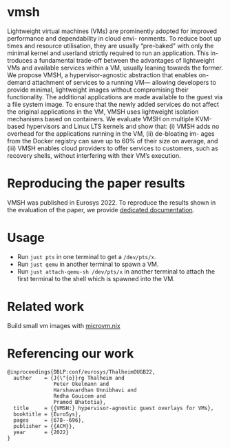 # vmsh

Lightweight virtual machines (VMs) are prominently adopted for improved
performance and dependability in cloud envi- ronments. To reduce boot up times
and resource utilisation, they are usually “pre-baked" with only the minimal
kernel and userland strictly required to run an application. This in- troduces a
fundamental trade-off between the advantages of lightweight VMs and available
services within a VM, usually leaning towards the former.  We propose VMSH, a
hypervisor-agnostic abstraction that enables on-demand attachment of services to
a running VM— allowing developers to provide minimal, lightweight images without
compromising their functionality. The additional applications are made available
to the guest via a file system image. To ensure that the newly added services do
not affect the original applications in the VM, VMSH uses lightweight isolation
mechanisms based on containers.  We evaluate VMSH on multiple KVM-based
hypervisors and Linux LTS kernels and show that: (i) VMSH adds no overhead for
the applications running in the VM, (ii) de-bloating im- ages from the Docker
registry can save up to 60% of their size on average, and (iii) VMSH enables
cloud providers to offer services to customers, such as recovery shells, without
interfering with their VM’s execution.

# Reproducing the paper results

VMSH was published in Eurosys 2022. To reproduce the results shown in the
evaluation of the paper, we provide [dedicated documentation](EVALUATION.md).

# Usage

- Run `just pts` in one terminal to get a `/dev/pts/x`.
- Run `just qemu` in another terminal to spawn a VM.
- Run `just attach-qemu-sh /dev/pts/x` in another terminal to attach the first terminal to the shell which is spawned into the VM.


# Related work

Build small vm images with [microvm.nix](https://github.com/astro/microvm.nix)

# Referencing our work

```
@inproceedings{DBLP:conf/eurosys/ThalheimOUGB22,
  author    = {J{\"{o}}rg Thalheim and
               Peter Okelmann and
               Harshavardhan Unnibhavi and
               Redha Gouicem and
               Pramod Bhatotia},
  title     = {{VMSH:} hypervisor-agnostic guest overlays for VMs},
  booktitle = {EuroSys},
  pages     = {678--696},
  publisher = {{ACM}},
  year      = {2022}
}
```
